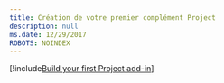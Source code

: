 ```yaml
---
title: Création de votre premier complément Project
description: null
ms.date: 12/29/2017
ROBOTS: NOINDEX
---
```


[!include[Build your first Project add-in](../includes/file-get-started-project.md)]